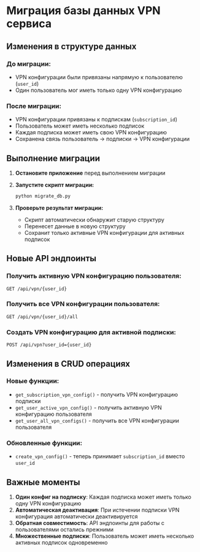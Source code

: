 # Миграция базы данных VPN сервиса

## Изменения в структуре данных

### До миграции:

- VPN конфигурации были привязаны напрямую к пользователю (`user_id`)
- Один пользователь мог иметь только одну VPN конфигурацию

### После миграции:

- VPN конфигурации привязаны к подпискам (`subscription_id`)
- Пользователь может иметь несколько подписок
- Каждая подписка может иметь свою VPN конфигурацию
- Сохранена связь пользователь -> подписки -> VPN конфигурации

## Выполнение миграции

1. **Остановите приложение** перед выполнением миграции

2. **Запустите скрипт миграции:**

   ```bash
   python migrate_db.py
   ```

3. **Проверьте результат миграции:**
   - Скрипт автоматически обнаружит старую структуру
   - Перенесет данные в новую структуру
   - Сохранит только активные VPN конфигурации для активных подписок

## Новые API эндпоинты

### Получить активную VPN конфигурацию пользователя:

```
GET /api/vpn/{user_id}
```

### Получить все VPN конфигурации пользователя:

```
GET /api/vpn/{user_id}/all
```

### Создать VPN конфигурацию для активной подписки:

```
POST /api/vpn?user_id={user_id}
```

## Изменения в CRUD операциях

### Новые функции:

- `get_subscription_vpn_config()` - получить VPN конфигурацию подписки
- `get_user_active_vpn_config()` - получить активную VPN конфигурацию пользователя
- `get_user_all_vpn_configs()` - получить все VPN конфигурации пользователя

### Обновленные функции:

- `create_vpn_config()` - теперь принимает `subscription_id` вместо `user_id`

## Важные моменты

1. **Один конфиг на подписку**: Каждая подписка может иметь только одну VPN конфигурацию
2. **Автоматическая деактивация**: При истечении подписки VPN конфигурация автоматически деактивируется
3. **Обратная совместимость**: API эндпоинты для работы с пользователями остались прежними
4. **Множественные подписки**: Пользователь может иметь несколько активных подписок одновременно
